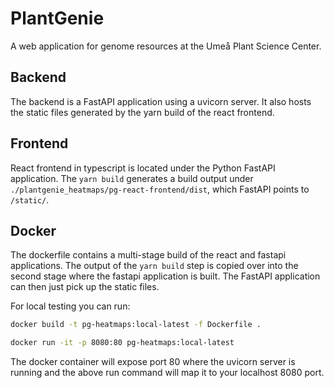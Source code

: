 # PlantGenie

A web application for genome resources at the Umeå Plant Science Center.

## Backend

The backend is a FastAPI application using a uvicorn server. It also hosts
the static files generated by the yarn build of the react frontend.

## Frontend

React frontend in typescript is located under the Python FastAPI application. The
`yarn build` generates a build output under `./plantgenie_heatmaps/pg-react-frontend/dist`,
which FastAPI points to `/static/`.

## Docker

The dockerfile contains a multi-stage build of the react and fastapi applications. The
output of the `yarn build` step is copied over into the second stage where the fastapi
application is built. The FastAPI application can then just pick up the static files.

For local testing you can run:


```bash
docker build -t pg-heatmaps:local-latest -f Dockerfile .
```

```bash
docker run -it -p 8080:80 pg-heatmaps:local-latest
```

The docker container will expose port 80 where the uvicorn server is running and
the above run command will map it to your localhost 8080 port.
